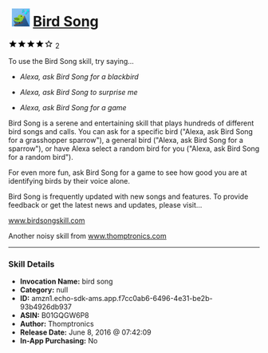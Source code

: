 # &nbsp;<img src="skill_icon" alt="Bird Song icon" width="36"> [Bird Song](http://alexa.amazon.com/#skills/amzn1.echo-sdk-ams.app.f7cc0ab6-6496-4e31-be2b-93b4926db937)
![4 stars](../../images/ic_star_black_18dp_1x.png)![4 stars](../../images/ic_star_black_18dp_1x.png)![4 stars](../../images/ic_star_black_18dp_1x.png)![4 stars](../../images/ic_star_black_18dp_1x.png)![4 stars](../../images/ic_star_border_black_18dp_1x.png) 2

To use the Bird Song skill, try saying...

* *Alexa, ask Bird Song for a blackbird*

* *Alexa, ask Bird Song to surprise me*

* *Alexa, ask Bird Song for a game*

Bird Song is a serene and entertaining skill that plays hundreds of different bird songs and calls.  You can ask for a specific bird ("Alexa, ask Bird Song for a grasshopper sparrow"), a general bird ("Alexa, ask Bird Song for a sparrow"), or have Alexa select a random bird for you ("Alexa, ask Bird Song for a random bird").

For even more fun, ask Bird Song for a game to see how good you are at identifying birds by their voice alone.

Bird Song is frequently updated with new songs and features. To provide feedback or get the latest news and updates, please visit...

www.birdsongskill.com

Another noisy skill from www.thomptronics.com

***

### Skill Details

* **Invocation Name:** bird song
* **Category:** null
* **ID:** amzn1.echo-sdk-ams.app.f7cc0ab6-6496-4e31-be2b-93b4926db937
* **ASIN:** B01GQGW6P8
* **Author:** Thomptronics
* **Release Date:** June 8, 2016 @ 07:42:09
* **In-App Purchasing:** No
